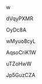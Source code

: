 w
































dVqyPXMR
















OyDc8A








wMyuo8cyL




AqsoCriK1W


uTZoHwW

Jp5GuzCZA
